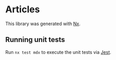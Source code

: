 # Articles

This library was generated with [Nx](https://nx.dev).

## Running unit tests

Run `nx test mdx` to execute the unit tests via [Jest](https://jestjs.io).
